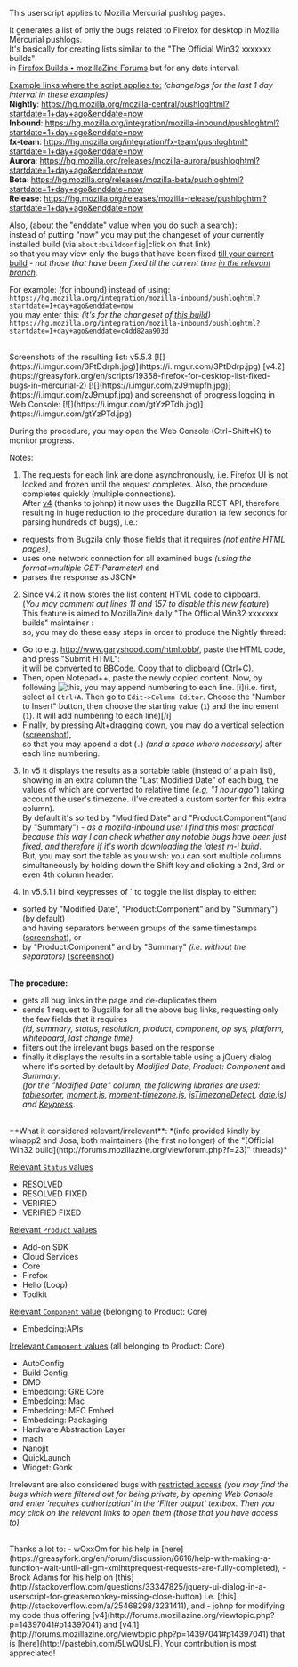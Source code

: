 This userscript applies to Mozilla Mercurial pushlog pages.  
  
It generates a list of only the bugs related to Firefox for desktop in Mozilla Mercurial pushlogs.  
It's basically for creating lists similar to the "The Official Win32 xxxxxxx builds"  
in [Firefox Builds • mozillaZine Forums](http://forums.mozillazine.org/viewforum.php?f=23) but for any date interval.  
  
<u>Example links where the script applies to:</u> *(changelogs for the last 1 day interval in these examples)*  
**Nightly**: https://hg.mozilla.org/mozilla-central/pushloghtml?startdate=1+day+ago&enddate=now  
**Inbound**: https://hg.mozilla.org/integration/mozilla-inbound/pushloghtml?startdate=1+day+ago&enddate=now  
**fx-team**: https://hg.mozilla.org/integration/fx-team/pushloghtml?startdate=1+day+ago&enddate=now  
**Aurora**: https://hg.mozilla.org/releases/mozilla-aurora/pushloghtml?startdate=1+day+ago&enddate=now  
**Beta**: https://hg.mozilla.org/releases/mozilla-beta/pushloghtml?startdate=1+day+ago&enddate=now  
**Release**: https://hg.mozilla.org/releases/mozilla-release/pushloghtml?startdate=1+day+ago&enddate=now  
  
Also, (about the "enddate" value when you do such a search):  
instead of putting "now" you may put the changeset of your currently installed build (via `about:buildconfig`|click on that link)  
so that you may view only the bugs that have been fixed <u>till your current build</u> - *not those that have been fixed til the current time <u>in the relevant branch</u>*.  
  
For example: (for inbound) instead of using:  
`https://hg.mozilla.org/integration/mozilla-inbound/pushloghtml?startdate=1+day+ago&enddate=now`  
you may enter this: *(it's for the changeset of [this build](https://hg.mozilla.org/integration/mozilla-inbound/rev/c4dd82aa903d89b3835ceb38cf0341a4190c383e))*  
`https://hg.mozilla.org/integration/mozilla-inbound/pushloghtml?startdate=1+day+ago&enddate=c4dd82aa903d`  
  
<br/>  
Screenshots of the resulting list:  
v5.5.3  
[![](https://i.imgur.com/3PtDdrph.jpg)](https://i.imgur.com/3PtDdrp.jpg)  
[v4.2](https://greasyfork.org/en/scripts/19358-firefox-for-desktop-list-fixed-bugs-in-mercurial-2)  
[![](https://i.imgur.com/zJ9mupfh.jpg)](https://i.imgur.com/zJ9mupf.jpg)  
and screenshot of progress logging in Web Console:  
[![](https://i.imgur.com/gtYzPTdh.jpg)](https://i.imgur.com/gtYzPTd.jpg)  
  
During the procedure, you may open the Web Console (Ctrl+Shift+K) to monitor progress.  
  
Notes:  
  
1. The requests for each link are done asynchronously, i.e. Firefox UI is not locked and frozen until the request completes. Also, the procedure completes quickly (multiple connections).  
After [v4](https://greasyfork.org/en/scripts/13169-firefox-for-desktop-list-fixed-bugs-in-mercurial?version=85976) (thanks to johnp) it now uses the Bugzilla REST API, therefore resulting in huge reduction to the procedure duration (a few seconds for parsing hundreds of bugs), i.e.:  
 - requests from Bugzila only those fields that it requires *(not entire HTML pages)*,  
 - uses one network connection for all examined bugs *(using the format=multiple GET-Parameter)* and  
 - parses the response as JSON*  
  
2. Since v4.2 it now stores the list content HTML code to clipboard.  
(_You may comment out lines 11 and 157 to disable this new feature_)  
This feature is aimed to MozillaZine daily "The Official Win32 xxxxxxx builds" maintainer :  
so, you may do these easy steps in order to produce the Nightly thread:  
 - Go to e.g. http://www.garyshood.com/htmltobb/, paste the HTML code, and press "Submit HTML":  
it will be converted to BBCode. Copy that to clipboard (Ctrl+C).  
 - Then, open Notepad++, paste the newly copied content. Now, by following ![this](http://stackoverflow.com/a/26224391), you may append numbering to each line. [i](i.e. first, select all `Ctrl+A`. Then go to `Edit->Column Editor`. Choose the "Number to Insert" button, then choose the starting value (`1`) and the increment (`1`). It will add numbering to each line)[/i]  
 - Finally, by pressing Alt+dragging down, you may do a vertical selection ([screenshot](https://i.imgur.com/GhrnacT.png)),  
so that you may append a dot (`.`) _(and a space where necessary)_ after each line numbering.  
  
3. In v5 it displays the results as a sortable table (instead of a plain list),  
showing in an extra column the "Last Modified Date" of each bug, the values of which are converted to relative time (_e.g, "1 hour ago"_) taking account the user's timezone. (I've created a custom sorter for this extra column).  
By default it's sorted by "Modified Date" and "Product:Component"(and by "Summary") - _as a mozilla-inbound user I find this most practical because this way I can check whether any notable bugs have been just fixed, and therefore if it's worth downloading the latest m-i build_.  
But, you may sort the table as you wish: you can sort multiple columns simultaneously by holding down the Shift key and clicking a 2nd, 3rd or even 4th column header.  
  
4. In v5.5.1 I bind keypresses of \` to toggle the list display to either:  
 - sorted by "Modified Date", "Product:Component" and by "Summary") (by default)  
and having separators between groups of the same timestamps ([screenshot](https://i.imgur.com/aNvAtBh.jpg)), or  
 - by "Product:Component" and by "Summary" *(i.e. without the separators)* ([screenshot](https://i.imgur.com/P5a2b61.jpg))  
  
  
<br/>**The procedure:**  
- gets all bug links in the page and de-duplicates them  
- sends 1 request to Bugzilla for all the above bug links, requesting only the few fields that it requires  
_(id, summary, status, resolution, product, component, op sys, platform, whiteboard, last change time)_  
- filters out the irrelevant bugs based on the response  
- finally it displays the results in a sortable table using a jQuery dialog  
where it's sorted by default by *Modified Date*, *Product: Component* and *Summary*.  
*(for the "Modified Date" column, the following libraries are used: [tablesorter](http://mottie.github.io/tablesorter/docs/), [moment.js](http://momentjs.com/), [moment-timezone.js](http://momentjs.com/timezone/), [jsTimezoneDetect](https://bitbucket.org/pellepim/jstimezonedetect), [date.js](http://www.datejs.com/)) and [Keypress](https://github.com/dmauro/Keypress/)*.  
  
<br/>  
**What it considered relevant/irrelevant**:  
*(info provided kindly by winapp2 and Josa, both maintainers (the first no longer) of the "[Official Win32 build](http://forums.mozillazine.org/viewforum.php?f=23)" threads)*  
  
  
<u>Relevant `Status` values</u>  
- RESOLVED  
- RESOLVED FIXED  
- VERIFIED  
- VERIFIED FIXED  
  
<u>Relevant `Product` values</u>  
- Add-on SDK  
- Cloud Services  
- Core  
- Firefox  
- Hello (Loop)  
- Toolkit  
  
  
<u>Relevant `Component` value</u> (belonging to Product: Core)  
- Embedding:APIs  
  
<u>Irrelevant `Component` values</u> (all belonging to Product: Core)  
- AutoConfig  
- Build Config  
- DMD  
- Embedding: GRE Core  
- Embedding: Mac  
- Embedding: MFC Embed  
- Embedding: Packaging  
- Hardware Abstraction Layer  
- mach  
- Nanojit  
- QuickLaunch  
- Widget: Gonk  
  
Irrelevant are also considered bugs with <u>restricted access</u> <i>(you may find the bugs which were filtered out for being private, by opening Web Console and enter 'requires authorization' in the 'Filter output' textbox. Then you may click on the relevant links to open them (those that you have access to).</i>  
  
  
<br/>  
Thanks a lot to:  
- wOxxOm for his help in [here](https://greasyfork.org/en/forum/discussion/6616/help-with-making-a-function-wait-until-all-gm-xmlhttprequest-requests-are-fully-completed),  
- Brock Adams for his help on [this](http://stackoverflow.com/questions/33347825/jquery-ui-dialog-in-a-userscript-for-greasemonkey-missing-close-button) i.e. [this](http://stackoverflow.com/a/25468298/3231411), and  
- johnp for modifying my code thus offering [v4](http://forums.mozillazine.org/viewtopic.php?p=14397041#p14397041) and [v4.1](http://forums.mozillazine.org/viewtopic.php?p=14397041#p14397041) that is [here](http://pastebin.com/5LwQUsLF). Your contribution is most appreciated!  
